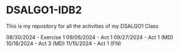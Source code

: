 # DSALGO1-IDB2
This is my repository for all the activities of my DSALGO1 Class

08/30/2024 - Exercise 1
09/06/2024 - Act 1
09/27/2024 - Act 1 (MD)
10/18/2024 - Act 3 (MD)
11/15/2024 - Act 1 (FN)
